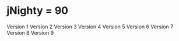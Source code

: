 # jNighty = 90

Version 1
Version 2
Version 3
Version 4
Version 5
Version 6
Version 7
Version 8
Version 9